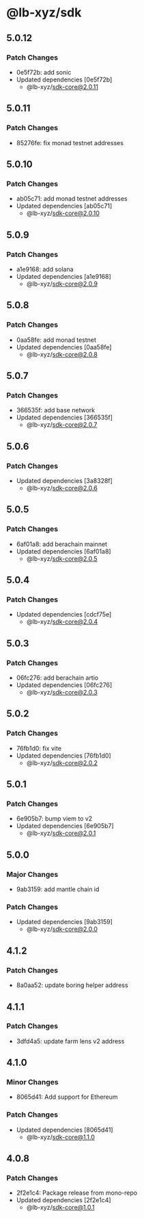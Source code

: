 # @lb-xyz/sdk

## 5.0.12

### Patch Changes

- 0e5f72b: add sonic
- Updated dependencies [0e5f72b]
  - @lb-xyz/sdk-core@2.0.11

## 5.0.11

### Patch Changes

- 85276fe: fix monad testnet addresses

## 5.0.10

### Patch Changes

- ab05c71: add monad testnet addresses
- Updated dependencies [ab05c71]
  - @lb-xyz/sdk-core@2.0.10

## 5.0.9

### Patch Changes

- a1e9168: add solana
- Updated dependencies [a1e9168]
  - @lb-xyz/sdk-core@2.0.9

## 5.0.8

### Patch Changes

- 0aa58fe: add monad testnet
- Updated dependencies [0aa58fe]
  - @lb-xyz/sdk-core@2.0.8

## 5.0.7

### Patch Changes

- 366535f: add base network
- Updated dependencies [366535f]
  - @lb-xyz/sdk-core@2.0.7

## 5.0.6

### Patch Changes

- Updated dependencies [3a8328f]
  - @lb-xyz/sdk-core@2.0.6

## 5.0.5

### Patch Changes

- 6af01a8: add berachain mainnet
- Updated dependencies [6af01a8]
  - @lb-xyz/sdk-core@2.0.5

## 5.0.4

### Patch Changes

- Updated dependencies [cdcf75e]
  - @lb-xyz/sdk-core@2.0.4

## 5.0.3

### Patch Changes

- 06fc276: add berachain artio
- Updated dependencies [06fc276]
  - @lb-xyz/sdk-core@2.0.3

## 5.0.2

### Patch Changes

- 76fb1d0: fix vite
- Updated dependencies [76fb1d0]
  - @lb-xyz/sdk-core@2.0.2

## 5.0.1

### Patch Changes

- 6e905b7: bump viem to v2
- Updated dependencies [6e905b7]
  - @lb-xyz/sdk-core@2.0.1

## 5.0.0

### Major Changes

- 9ab3159: add mantle chain id

### Patch Changes

- Updated dependencies [9ab3159]
  - @lb-xyz/sdk-core@2.0.0

## 4.1.2

### Patch Changes

- 8a0aa52: update boring helper address

## 4.1.1

### Patch Changes

- 3dfd4a5: update farm lens v2 address

## 4.1.0

### Minor Changes

- 8065d41: Add support for Ethereum

### Patch Changes

- Updated dependencies [8065d41]
  - @lb-xyz/sdk-core@1.1.0

## 4.0.8

### Patch Changes

- 2f2e1c4: Package release from mono-repo
- Updated dependencies [2f2e1c4]
  - @lb-xyz/sdk-core@1.0.1
